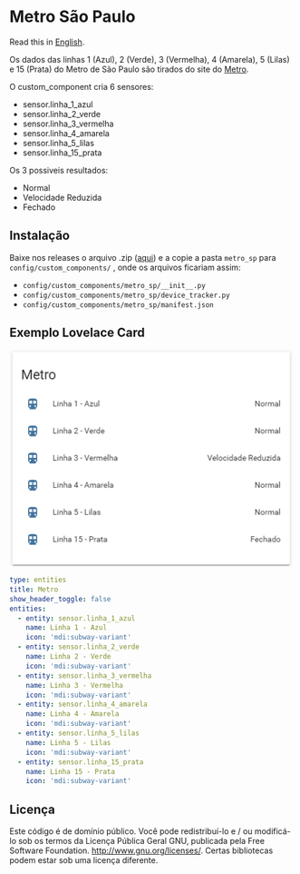 # Metro São Paulo

Read this in [English](README.md).

Os dados das linhas 1 (Azul), 2 (Verde), 3 (Vermelha), 4 (Amarela), 5 (Lilas) e 15 (Prata) do Metro de São Paulo são tirados do site do [Metro](http://www.metro.sp.gov.br/).

O custom_component cria 6 sensores: 
* sensor.linha_1_azul
* sensor.linha_2_verde
* sensor.linha_3_vermelha
* sensor.linha_4_amarela
* sensor.linha_5_lilas
* sensor.linha_15_prata

Os 3 possiveis resultados:
* Normal
* Velocidade Reduzida
* Fechado

## Instalação
Baixe nos releases o arquivo .zip ([aqui](https://github.com/vitinhosessa/metro_sp/releases)) e a copie a pasta ``metro_sp`` para ``config/custom_components/`` , onde os arquivos ficariam assim:
* ``config/custom_components/metro_sp/__init__.py``
* ``config/custom_components/metro_sp/device_tracker.py``
* ``config/custom_components/metro_sp/manifest.json``

## Exemplo Lovelace Card

<img src="/images/lovelace-card-metro.png" alt="lovelace-card-metro" width="500px" align="center">

````yaml
type: entities
title: Metro
show_header_toggle: false
entities:
  - entity: sensor.linha_1_azul
    name: Linha 1 - Azul
    icon: 'mdi:subway-variant'
  - entity: sensor.linha_2_verde
    name: Linha 2 - Verde
    icon: 'mdi:subway-variant'
  - entity: sensor.linha_3_vermelha
    name: Linha 3 - Vermelha
    icon: 'mdi:subway-variant'
  - entity: sensor.linha_4_amarela
    name: Linha 4 - Amarela
    icon: 'mdi:subway-variant'
  - entity: sensor.linha_5_lilas
    name: Linha 5 - Lilas
    icon: 'mdi:subway-variant'
  - entity: sensor.linha_15_prata
    name: Linha 15 - Prata
    icon: 'mdi:subway-variant'
````


## Licença
Este código é de domínio público. Você pode redistribuí-lo e / ou modificá-lo sob os termos da Licença Pública Geral GNU, publicada pela Free Software Foundation. http://www.gnu.org/licenses/. Certas bibliotecas podem estar sob uma licença diferente.
